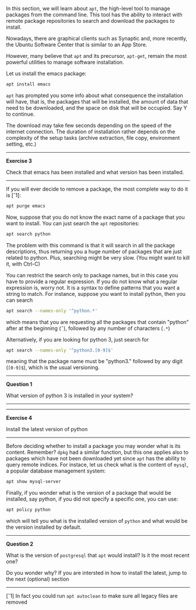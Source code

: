 In this section, we will learn about ``apt``, the high-level tool to manage packages from the command line.
This tool has the ability to interact with remote package repositories to search and download the packages to install. 

Nowadays, there are graphical clients such as Synaptic and, more recently, the Ubuntu Software Center that is similar to an App Store.

However, many believe that ``apt`` and its precursor, ``apt-get``, remain the most powerful utilities to manage software installation.

Let us install the emacs package:

```bash
apt install emacs
```

`apt` has prompted you some info about what consequence the installation will have, that is, the packages that will be installed, 
the amount of data that need to be downloaded, and the space on disk that will be occupied. Say Y to continue.

The download may take few seconds depending on the speed of the internet connection. 
The duration of installation rather depends on the complexity of the setup tasks (archive extraction, file copy,
 environment setting, etc.)
 
 ----
 **Exercise 3**
 
 Check that emacs has been installed and what version has been installed.
  
 ----
 
If you will ever decide to remove a package, the most complete way to do it is [ˆ1]:

```bash
apt purge emacs
```
 
 Now, suppose that you do not know the exact name of a package that you want to install. You can just search the ``apt`` repositories:
 
```bash
apt search python
```

The problem with this command is that it will search in all the package descriptions, thus returning you a huge number of packages that 
are just related to python. Plus, searching might be very slow. (You might want to kill it, with Ctrl-C)

You can restrict the search only to package names, but in this case you have to provide a regular expression.
 If you do not know what a regular expression is, worry not. It is a syntax to define patterns that you
 want a string to match. For instance, suppose you want to install python, then you can search
    
```bash
apt search --names-only '^python.*'
```

which means that you are requesting all the packages that contain "python" after at the beginning (`ˆ`),
 followed by any number of characters (`.*`)
 

Alternatively, if you are looking for python 3, just search for

```bash
apt search --names-only '^python3.[0-9]$'
```

meaning that the package name must be "python3." followed by any digit (`[0-9]$`), which is the usual versioning.

----
**Question 1**

What version of python 3 is installed in your system?   

----


----
**Exercise 4**

Install the latest version of python

----
 
Before deciding whether to install a package you may wonder what is its content. Remember? ``dpkg`` had a similar function, 
but this one applies also to packages which have not been downloaded yet since ``apt`` has the ability to query remote indices.
For instace, let us check what is the content of `mysql`, a popular database management system:

```bash
apt show mysql-server
```

Finally, if you wonder what is the version of a package that would be installed, say python, if you did not specify a specific one, you can use:


```bash
apt policy python
```

which will tell you what is the installed version of `python` and what would be the version installed by default.

---
**Question 2**

What is the version of `postgresql` that `apt` would install? Is it the most recent one? 

Do you wonder why? If you are intersted in how to install the latest, jump to the next (optional) section

---


[ˆ1] In fact you could run `apt autoclean` to make sure all legacy files are removed